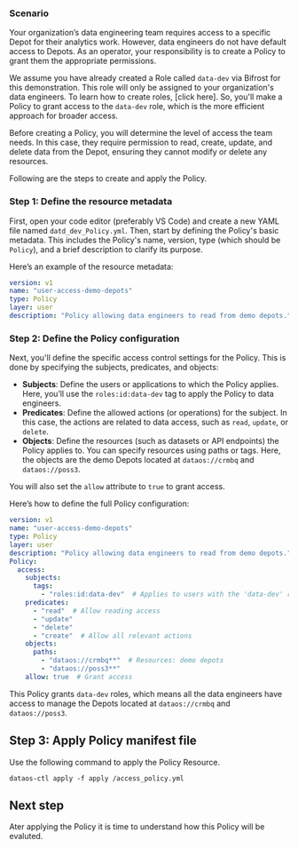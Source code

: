 ### Scenario

Your organization’s data engineering team requires access to a specific Depot for their analytics work. However, data engineers do not have default access to Depots. As an operator, your responsibility is to create a Policy to grant them the appropriate permissions.

We assume you have already created a Role called `data-dev` via Bifrost for this demonstration. This role will only be assigned to your organization's data engineers. To learn how to create roles, [click here]. So, you'll make a Policy to grant access to the `data-dev` role, which is the more efficient approach for broader access.

Before creating a Policy, you will determine the level of access the team needs. In this case, they require permission to read, create, update, and delete data from the Depot, ensuring they cannot modify or delete any resources.

Following are the steps to create and apply the Policy.

### Step 1: Define the resource metadata

First, open your code editor (preferably VS Code) and create a new YAML file named `datd_dev_Policy.yml`. Then, start by defining the Policy's basic metadata. This includes the Policy's name, version, type (which should be `Policy`), and a brief description to clarify its purpose.

Here’s an example of the resource metadata:

```yaml
version: v1
name: "user-access-demo-depots"
type: Policy
layer: user
description: "Policy allowing data engineers to read from demo depots."
```

### Step 2: Define the Policy configuration

Next, you'll define the specific access control settings for the Policy. This is done by specifying the subjects, predicates, and objects:

- **Subjects**: Define the users or applications to which the Policy applies. Here, you’ll use the `roles:id:data-dev` tag to apply the Policy to data engineers.
- **Predicates**: Define the allowed actions (or operations) for the subject. In this case, the actions are related to data access, such as `read`, `update`, or `delete`.
- **Objects**: Define the resources (such as datasets or API endpoints) the Policy applies to. You can specify resources using paths or tags. Here, the objects are the demo Depots located at `dataos://crmbq` and `dataos://poss3`.

You will also set the `allow` attribute to `true` to grant access.

Here’s how to define the full Policy configuration:

```yaml
version: v1
name: "user-access-demo-depots"
type: Policy
layer: user
description: "Policy allowing data engineers to read from demo depots."
Policy:
  access:
    subjects:
      tags:
        - "roles:id:data-dev"  # Applies to users with the 'data-dev' role
    predicates:
      - "read"  # Allow reading access
      - "update"
      - "delete"
      - "create"  # Allow all relevant actions
    objects:
      paths:
        - "dataos://crmbq**"  # Resources: demo depots
        - "dataos://poss3**"
    allow: true  # Grant access

```

This Policy grants `data-dev` roles, which means all the data engineers have access to manage the Depots located at `dataos://crmbq` and `dataos://poss3`.

## Step 3: Apply Policy manifest file

Use the following command to apply the Policy Resource.

```
dataos-ctl apply -f apply /access_policy.yml
```

## Next step

Ater applying the Policy it is time to understand how this Policy will be evaluted.

